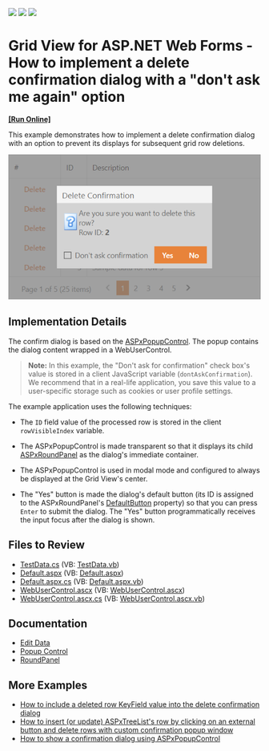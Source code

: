 <!-- default badges list -->
![](https://img.shields.io/endpoint?url=https://codecentral.devexpress.com/api/v1/VersionRange/128540794/22.1.4%2B)
[![](https://img.shields.io/badge/Open_in_DevExpress_Support_Center-FF7200?style=flat-square&logo=DevExpress&logoColor=white)](https://supportcenter.devexpress.com/ticket/details/E1120)
[![](https://img.shields.io/badge/📖_How_to_use_DevExpress_Examples-e9f6fc?style=flat-square)](https://docs.devexpress.com/GeneralInformation/403183)
<!-- default badges end -->
# Grid View for ASP.NET Web Forms - How to implement a delete confirmation dialog with a "don't ask me again" option
<!-- run online -->
**[[Run Online]](https://codecentral.devexpress.com/128540794/)**
<!-- run online end -->

This example demonstrates how to implement a delete confirmation dialog with an option to prevent its displays for subsequent grid row deletions.

![Delete Confirmation Dialog](./delete-confirm-dialog.png)

## Implementation Details

The confirm dialog is based on the [ASPxPopupControl](https://docs.devexpress.com/AspNet/DevExpress.Web.ASPxPopupControl). The popup contains the dialog content wrapped in a WebUserControl.

> **Note:** In this example, the "Don't ask for confirmation" check box's value is stored in a client JavaScript variable (`dontAskConfirmation`). We recommend that in a real-life application, you save this value to a user-specific storage such as cookies or user profile settings.

The example application uses the following techniques:

- The `ID` field value of the processed row is stored in the client `rowVisibleIndex` variable.

- The ASPxPopupControl is made transparent so that it displays its child [ASPxRoundPanel](https://docs.devexpress.com/AspNet/DevExpress.Web.ASPxRoundPanel) as the dialog's immediate container.

- The ASPxPopupControl is used in modal mode and configured to always be displayed at the Grid View's center.

- The "Yes" button is made the dialog's default button (its ID is assigned to the ASPxRoundPanel's [DefaultButton](https://docs.devexpress.com/AspNet/DevExpress.Web.ASPxPanelBase.DefaultButton) property) so that you can press  `Enter` to submit the dialog. The "Yes" button programmatically receives the input focus after the dialog is shown.

## Files to Review

- [TestData.cs](./CS/Solution/App_Code/TestData.cs) (VB: [TestData.vb](./VB/Solution/App_Code/TestData.vb))
- [Default.aspx](./CS/Solution/Default.aspx) (VB: [Default.aspx](./VB/Solution/Default.aspx))
- [Default.aspx.cs](./CS/Solution/Default.aspx.cs) (VB: [Default.aspx.vb](./VB/Solution/Default.aspx.vb))
- [WebUserControl.ascx](./CS/Solution/WebUserControl.ascx) (VB: [WebUserControl.ascx](./VB/Solution/WebUserControl.ascx))
- [WebUserControl.ascx.cs](./CS/Solution/WebUserControl.ascx.cs) (VB: [WebUserControl.ascx.vb](./VB/Solution/WebUserControl.ascx.vb))

## Documentation

- [Edit Data](https://docs.devexpress.com/AspNet/3712/components/grid-view/concepts/edit-data)
- [Popup Control](https://docs.devexpress.com/AspNet/3582/components/docking-and-popups/popup-control)
- [RoundPanel](https://docs.devexpress.com/AspNet/8292/components/multi-use-site-controls/roundpanel)

## More Examples

- [How to include a deleted row KeyField value into the delete confirmation dialog](https://supportcenter.devexpress.com/ticket/details/e131/how-to-include-a-deleted-row-keyfield-value-into-the-delete-confirmation-dialog)
- [How to insert (or update) ASPxTreeList's row by clicking on an external button and delete rows with custom confirmation popup window](https://supportcenter.devexpress.com/internal/ticket/details/E2938)
- [How to show a confirmation dialog using ASPxPopupControl](https://supportcenter.devexpress.com/internal/ticket/details/T103862)


